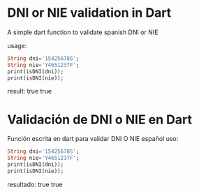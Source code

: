 # DNI or NIE validation in Dart
A simple dart function to validate spanish DNI or NIE

usage:
```dart
String dni='15425678S';
String nie='Y4651237F';
print(isDNI(dni));
print(isDNI(nie));
```
result:
true
true


# Validación de DNI o NIE en Dart

Función escrita en dart para validar DNI O NIE español
uso:
```dart
String dni='15425678S';
String nie='Y4651237F';
print(isDNI(dni));
print(isDNI(nie));
```
resultado:
true
true
